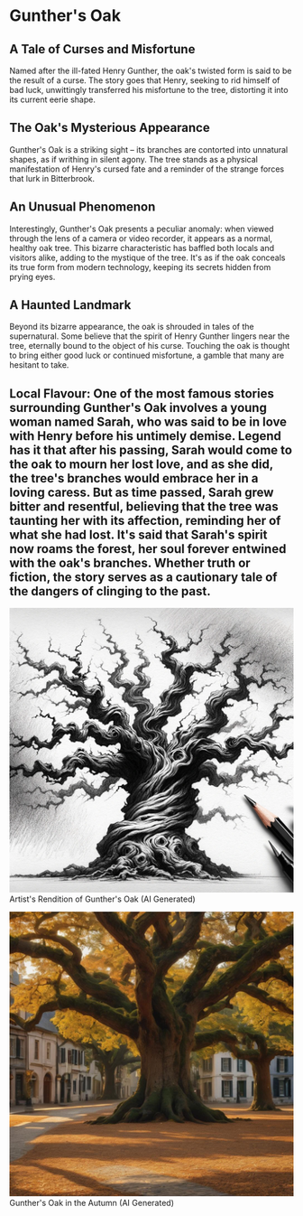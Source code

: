 # Gunther's Oak

## A Tale of Curses and Misfortune
Named after the ill-fated Henry Gunther, the oak's twisted form is said to be the result of a curse. The story goes that Henry, seeking to rid himself of bad luck, unwittingly transferred his misfortune to the tree, distorting it into its current eerie shape.

## The Oak's Mysterious Appearance
Gunther's Oak is a striking sight – its branches are contorted into unnatural shapes, as if writhing in silent agony. The tree stands as a physical manifestation of Henry's cursed fate and a reminder of the strange forces that lurk in Bitterbrook.

## An Unusual Phenomenon
Interestingly, Gunther's Oak presents a peculiar anomaly: when viewed through the lens of a camera or video recorder, it appears as a normal, healthy oak tree. This bizarre characteristic has baffled both locals and visitors alike, adding to the mystique of the tree. It's as if the oak conceals its true form from modern technology, keeping its secrets hidden from prying eyes.

## A Haunted Landmark
Beyond its bizarre appearance, the oak is shrouded in tales of the supernatural. Some believe that the spirit of Henry Gunther lingers near the tree, eternally bound to the object of his curse. Touching the oak is thought to bring either good luck or continued misfortune, a gamble that many are hesitant to take.

## Local Flavour: One of the most famous stories surrounding Gunther's Oak involves a young woman named Sarah, who was said to be in love with Henry before his untimely demise. Legend has it that after his passing, Sarah would come to the oak to mourn her lost love, and as she did, the tree's branches would embrace her in a loving caress. But as time passed, Sarah grew bitter and resentful, believing that the tree was taunting her with its affection, reminding her of what she had lost. It's said that Sarah's spirit now roams the forest, her soul forever entwined with the oak's branches. Whether truth or fiction, the story serves as a cautionary tale of the dangers of clinging to the past.

![Artist Rendition of Gunter's Oak ( AI Generated)](/assets/css/Artist-Gunther.png)
Artist's Rendition of Gunther's Oak (AI Generated)


![Gunthers Oak in Autumn (AI generated)](/assets/css/GunthersOak.jpeg)
Gunther's Oak in the Autumn (AI Generated)
